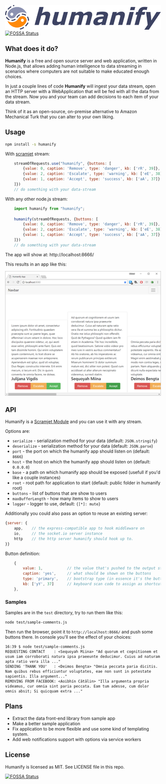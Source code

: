 ![Humanify Logo](humanify-logo.png)
[![FOSSA Status](https://app.fossa.io/api/projects/git%2Bgithub.com%2Fsignicode%2Fhumanify.svg?type=shield)](https://app.fossa.io/projects/git%2Bgithub.com%2Fsignicode%2Fhumanify?ref=badge_shield)

## What does it do?

**Humanify** is a free and open source server and web application, written in Node.js, that allows adding human intelligence to data streaming in scenarios where computers are not suitable to make educated enough choices.

In just a couple lines of code **Humanify** will ingest your data stream, open an HTTP server with a WebApplication that will be fed with all the data from the stream. Now you and your team can add decisions to each item of your data stream.

Think of it as an open-source, on-premise alternative to Amazon Mechanical Turk that you can alter to your own liking.

## Usage

```bash
npm install -s humanify
```

With [scramjet](https://www.scramjet.org) stream:

```javascript
    streamOfRequests.use("humanify", {buttons: [
        {value: 0, caption: 'Remove', type: 'danger', kb: ['rR', 39]},
        {value: 2, caption: 'Escalate', type: 'warning', kb: ['eE', 38]},
        {value: 1, caption: 'Accept', type: 'success', kb: ['aA', 37]},
    ]})
    // do something with your data-stream
```

With any other node.js stream:

```javascript
    import humanify from "humanify";

    humanify(streamOfRequests, {buttons: [
        {value: 0, caption: 'Remove', type: 'danger', kb: ['rR', 39]},
        {value: 2, caption: 'Escalate', type: 'warning', kb: ['eE', 38]},
        {value: 1, caption: 'Accept', type: 'success', kb: ['aA', 37]},
    ]})
    // do something with your data-stream
```

The app will show at: http://localhost:8666/

This results in an app like this:

![Humanify App Screenshot](screenshot.png)

## API

Humanify is a [Scramjet Module](https://www.scramjet.org/docs/scramjet-modules) and you can use it with any stream.

Options are:

* `serialize` - serialization method for your data (default: `JSON.stringify`)
* `deserialize` - serialization method for your data (default: `JSON.parse`)
* `port` - the port on which the humanify app should listen on (default: `8666`)
* `host` - the host on which the humanify app should listen on (default: `0.0.0.0`)
* `base` - a path on which humanify app should be exposed (usefull if you'd like a couple instances)
* `root` - root path for application to start (default: public folder in humanify root)
* `buttons` - list of buttons that are show to users
* `maxBufferLength` - how many items to show to users
* `logger` - logger to use, default: `{[*]: mute}`


Additionally you could also pass an option to reuse an existing server:

```javascript
{server: {
    app,    // the express-compatible app to hook middleware on
    io,     // the socket.io server instance
    http    // the http server humanify should hook up to.
}}
```

Button definition:

```javascript
    {
        value: 1,           // the value that's pushed to the output stream
        caption: 'yes',     // what should be shown on the buttons
        type: 'primary',    // bootstrap type (in essence it's the button's class)
        kb: ['yY', 37]      // keyboard scan code to assign as shortcut
    },
```

### Samples

Samples are in the `test` directory, try to run them like this:

```bash
node test/sample-comments.js
```

Then run the browser, point it to `http://localhost:8666/` and push some buttons there. In console you'll see the effect of your choices:

```
16:39 $ node test/sample-comments.js
REQUESTING CONTACT    : <Sequoyah Miina> "Ad quorum et cognitionem et usum iam corroborati natura ipsa praeeunte deducimur. Cuius ad naturam apta ratio vera illa ..."
SENDING 'THANK YOU'   : <Deimos Bengta> "Omnia peccata paria dicitis. Nam quibus rebus efficiuntur voluptates, eae non sunt in potestate sapientis. Illa argument..."
REMOVING FROM FACEBOOK: <Aoibhín Cătălin> "Illa argumenta propria videamus, cur omnia sint paria peccata. Eam tum adesse, cum dolor omnis absit; Si quicquam extra ..."
```

## Plans

* Extract the data front-end library from sample app
* Make a better sample application
* Fix application to be more flexible and use some kind of templating system.
* Add web notifications support with options via service workers

## License

Humanify is licensed as MIT. See LICENSE file in this repo.


[![FOSSA Status](https://app.fossa.io/api/projects/git%2Bgithub.com%2Fsignicode%2Fhumanify.svg?type=large)](https://app.fossa.io/projects/git%2Bgithub.com%2Fsignicode%2Fhumanify?ref=badge_large)
